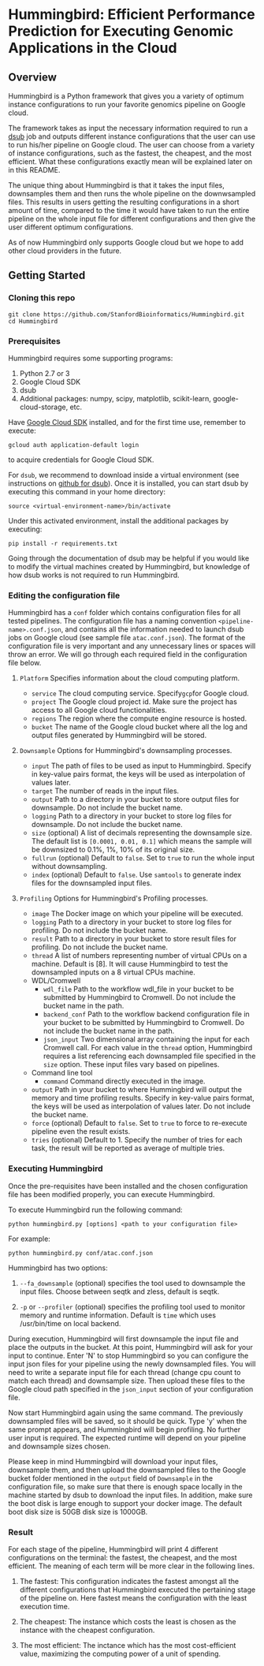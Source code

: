 # Hummingbird: Efficient Performance Prediction for Executing Genomic Applications in the Cloud

## Overview

Hummingbird is a Python framework that gives you a variety of optimum instance configurations to run your favorite genomics pipeline on Google cloud.

The framework takes as input the necessary information required to run a [dsub](https://github.com/DataBiosphere/dsub) job and outputs different instance configurations that the user can use to run his/her pipeline on Google cloud. The user can choose from a variety of instance configurations, such as the fastest, the cheapest, and the most efficient. What these configurations exactly mean will be explained later on in this README.

The unique thing about Hummingbird is that it takes the input files, downsamples them and then runs the whole pipeline on the downwsampled files. This results in users getting the resulting configurations in a short amount of time, compared to the time it would have taken to run the entire pipeline on the whole input file for different configurations and then give the user different optimum configurations.

As of now Hummingbird only supports Google cloud but we hope to add other cloud providers in the future.

## Getting Started

### Cloning this repo

```
git clone https://github.com/StanfordBioinformatics/Hummingbird.git
cd Hummingbird
```

### Prerequisites

Hummingbird requires some supporting programs:

1.  Python 2.7 or 3
2.  Google Cloud SDK
3.  dsub
4.  Additional packages: numpy, scipy, matplotlib, scikit-learn, google-cloud-storage, etc.

Have [Google Cloud SDK](https://cloud.google.com/sdk/docs/quickstarts) installed, and for the first time use, remember to execute:
```
gcloud auth application-default login
```
to acquire credentials for Google Cloud SDK.

For `dsub`, we recommend to download inside a virtual environment (see instructions on [github for dsub](https://github.com/DataBiosphere/dsub)). Once it is installed, you can start dsub by executing this command in your home directory:
```
source <virtual-environment-name>/bin/activate
```
Under this activated environment, install the additional packages by executing:
```
pip install -r requirements.txt
```

Going through the documentation of dsub may be helpful if you would like to modify the virtual machines created by Hummingbird, but knowledge of how dsub works is not required to run Hummingbird.

### Editing the configuration file

Hummingbird has a `conf` folder which contains configuration files for all tested pipelines. The configuration file has a naming convention `<pipeline-name>.conf.json`, and contains all the information needed to launch dsub jobs on Google cloud (see sample file `atac.conf.json`). The format of the configuration file is very important and any unnecessary lines or spaces will throw an error. We will go through each required field in the configuration file below.

1. `Platform` Specifies information about the cloud computing platform.
    - `service` The cloud computing service. Specify`gcp`for Google cloud. 
    - `project` The Google cloud project id. Make sure the project has access to all Google cloud functionalities.
    - `regions` The region where the compute engine resource is hosted.
    - `bucket` The name of the Google cloud bucket where all the log and output files generated by Hummingbird will be stored.

2. `Downsample` Options for Hummingbird's downsampling processes.
    - `input` The path of files to be used as input to Hummingbird. Specify in key-value pairs format, the keys will be used as interpolation of values later.
    - `target` The number of reads in the input files.
    - `output` Path to a directory in your bucket to store output files for downsample. Do not include the bucket name.
    - `logging` Path to a directory in your bucket to store log files for downsample. Do not include the bucket name. 
    - `size` (optional) A list of decimals representing the downsample size. The default list is `[0.0001, 0.01, 0.1]` which means the sample will be downsized to 0.1%, 1%, 10% of its original size.
    - `fullrun` (optional) Default to `false`. Set to `true` to run the whole input without downsampling.
    - `index` (optional) Default to `false`. Use `samtools` to generate index files for the downsampled input files.

3. `Profiling` Options for Hummingbird's Profiling processes.
    - `image` The Docker image on which your pipeline will be executed.
    - `logging` Path to a directory in your bucket to store log files for profiling. Do not include the bucket name.
    - `result` Path to a directory in your bucket to store result files for profiling. Do not include the bucket name.
    - `thread` A list of numbers representing number of virtual CPUs on a machine. Default is [8]. It will cause Hummingbird to test the downsampled inputs on a 8 virtual CPUs machine.
    - WDL/Cromwell
        - `wdl_file` Path to the workflow wdl_file in your bucket to be submitted by Hummingbird to Cromwell. Do not include the bucket name in the path.
        - `backend_conf` Path to the workflow backend configuration file in your bucket to be submitted by Hummingbird to Cromwell. Do not include the bucket name in the path. 
        - `json_input` Two dimensional array containing the input for each Cromwell call. For each value in the `thread` option, Hummingbird requires a list referencing each downsampled file specified in the `size` option. These input files vary based on pipelines.
    - Command line tool
        - `command` Command directly executed in the image.
    - `output` Path in your bucket to where Hummingbird will output the memory and time profiling results. Specify in key-value pairs format, the keys will be used as interpolation of values later. Do not include the bucket name.
    - `force` (optional) Default to `false`. Set to `true` to force to re-execute pipeline even the result exists.
    - `tries` (optional) Default to 1. Specify the number of tries for each task, the result will be reported as average of multiple tries.

### Executing Hummingbird

Once the pre-requisites have been installed and the chosen configuration file has been modified properly, you can execute Hummingbird. 

To execute Hummingbird run the following command:
```
python hummingbird.py [options] <path to your configuration file>
```
For example:
```
python hummingbird.py conf/atac.conf.json
```
Hummingbird has two options:

1. `--fa_downsample` (optional) specifies the tool used to downsample the input files. Choose between seqtk and zless, default is seqtk.

1. `-p` or `--profiler` (optional) specifies the profiling tool used to monitor memory and runtime information. Default is `time` which uses /usr/bin/time on local backend.

During execution, Hummingbird will first downsample the input file and place the outputs in the bucket. At this point, Hummingbird will ask for your input to continue. Enter 'N' to stop Hummingbird so you can configure the input json files for your pipeline using the newly downsampled files. You will need to write a separate input file for each thread (change cpu count to match each thread) and downsample size. Then upload these files to the Google cloud path specified in the `json_input` section of your configuration file. 

Now start Hummingbird again using the same command. The previously downsampled files will be saved, so it should be quick. Type 'y' when the same prompt appears, and Hummingbird will begin profiling. No further user input is required. The expected runtime will depend on your pipeline and downsample sizes chosen. 

Please keep in mind Hummingbird will download your input files, downsample them, and then upload the downsampled files to the Google bucket folder mentioned in the `output` field of `Downsample` in the configuration file, so make sure that there is enough space locally in the machine started by dsub to download the input files. In addition, make sure the boot disk is large enough to support your docker image. The default boot disk size is 50GB disk size is 1000GB. 

### Result

For each stage of the pipeline, Hummingbird will print 4 different configurations on the terminal: the fastest, the cheapest, and the most efficient. The meaning of each term will be more clear in the following lines.

1. The fastest: This configuration indicates the fastest amongst all the different configurations that Hummingbird executed the pertaining stage of the pipeline on. Here fastest means the configuration with the least execution time.

2. The cheapest: The instance which costs the least is chosen as the instance with the cheapest configuration.

3. The most efficient: The inctance which has the most cost-efficient value, maximizing the computing power of a unit of spending.
